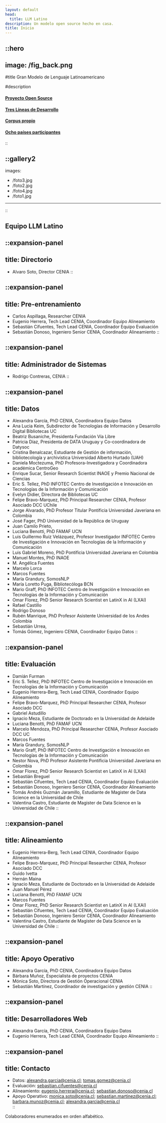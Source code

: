 ```yaml
---
layout: default
head:
  title: LLM Latino
description: Un modelo open source hecho en casa.
title: Inicio
---
```


::hero
---
image: /fig_back.png
---
#title
Gran Modelo de Lenguaje Latinoamericano

#description
 #### [Proyecto Open Source](2.nosotros.md)
 #### [Tres Líneas de Desarrollo](5.howto.md#lineas)
 #### [Corpus propio](4.corpus.md)
 #### [Ocho países participantes](3.collabs.md)
::

::gallery2
---
images:
  - /foto3.jpg
  - /foto2.jpg
  - /foto4.jpg
  - /foto1.jpg
---
::

## Equipo LLM Latino

::expansion-panel
---
title: Directorio
---
  - Alvaro Soto, Director CENIA
::

::expansion-panel
---
title: Pre-entrenamiento
---
  - Carlos Aspillaga, Researcher CENIA
  - Eugenio Herrera, Tech Lead CENIA, Coordinador Equipo Alineamiento
  - Sebastián Cifuentes, Tech Lead CENIA, Coordinador Equipo Evaluación
  - Sebastián Donoso, Ingeniero Senior CENIA, Coordinador Alineamiento
::

::expansion-panel
---
title: Administrador de Sistemas
---
  - Rodrigo Contreras, CENIA
::

::expansion-panel
---
title: Datos
---
  - Alexandra García, PhD CENIA, Coordinadora Equipo Datos
  - Ana Lucia Keim, Subdirector de Tecnologías de Información y Desarrollo Digital Bibliotecas UC
  - Beatriz Busaniche, Presidenta Fundación Vía Libre
  - Patricia Díaz, Presidenta de DATA Uruguay y Co-coordinadora de Datysoc
  - Cristina Benalcazar, Estudiante de Gestión de información, bibliotecología y archivística Universidad Alberto Hurtado (UAH) 
  - Daniela Moctezuma, PhD Profesora-Investigadora y Coordinadora académica CentroGeo
  - Enrique Sucar, Senior Research Scientist INAOE y Premio Nacional de Ciencias
  - Eric S. Tellez, PhD INFOTEC Centro de Investigación e Innovación en Tecnologías de la Información y Comunicación
  - Evelyn Didier, Directora de Bibliotecas UC
  - Felipe Bravo-Marquez, PhD Principal Researcher CENIA, Profesor Asociado DCC UChile
  - Jorge Alvarado, PhD Profesor Titular Pontificia Universidad Javeriana en Colombia
  - José Fager, PhD Universidad de la República de Uruguay
  - Juan Camilo Prieto, 
  - Luciana Benotti, PhD FAMAF UCN
  - Luis Guillermo Ruiz Velázquez, Profesor Investigador INFOTEC Centro de Investigación e Innovación en Tecnologías de la Información y Comunicación
  - Luis Gabriel Moreno, PhD Pontificia Universidad Javeriana en Colombia
  - Manuel Montes, PhD INAOE
  - M. Angélica Fuentes
  - Marcelo Lorca 
  - Marcos Fuentes
  - María Grandury, SomosNLP
  - María Loretto Puga, Bibliotecóloga BCN
  - Mario Graff, PhD INFOTEC Centro de Investigación e Innovación en Tecnologías de la Información y Comunicación
  - Omar Florez, PhD Senior Research Scientist en LatinX in AI (LXAI)
  - Rafael Castillo 
  - Rodrigo Donoso
  - Rubén Manrique, PhD Profesor Asistente Universidad de los Andes Colombia
  - Sebastián Urrea, 
  - Tomás Gómez, Ingeniero CENIA, Coordinador Equipo Datos
::

::expansion-panel
---
title: Evaluación
---
  - Damián Furman
  - Eric S. Tellez, PhD INFOTEC Centro de Investigación e Innovación en Tecnologías de la Información y Comunicación
  - Eugenio Herrera-Berg, Tech Lead CENIA, Coordinador Equipo Alineamiento
  - Felipe Bravo-Marquez, PhD Principal Researcher CENIA, Profesor Asociado DCC
  - Gabriel Astudillo
  - Ignacio Meza, Estudiante de Doctorado en la Universidad de Adelaide
  - Luciana Benotti, PhD FAMAF UCN
  - Marcelo Mendoza, PhD Principal Researcher CENIA, Profesor Asociado DCC UC
  - Marcos Fuentes
  - María Grandury, SomosNLP
  - Mario Graff, PhD INFOTEC Centro de Investigación e Innovación en Tecnologías de la Información y Comunicación
  - Nestor Nova, PhD Profesor Asistente Pontificia Universidad Javeriana en Colombia
  - Omar Florez, PhD Senior Research Scientist en LatinX in AI (LXAI)
  - Sebastián Breguel
  - Sebastián Cifuentes, Tech Lead CENIA, Coordinador Equipo Evaluación
  - Sebastián Donoso, Ingeniero Senior CENIA, Coordinador Alineamiento
  - Tomás Andrés Guzmán Jaramillo, Estudiante de Magister de Data Science en la Universidad de Chile
  - Valentina Castro, Estudiante de Magister de Data Science en la Universidad de Chile
::

::expansion-panel
---
title: Alineamiento
---
  - Eugenio Herrera-Berg, Tech Lead CENIA, Coordinador Equipo Alineamiento
  - Felipe Bravo-Marquez, PhD Principal Researcher CENIA, Profesor Asociado DCC
  - Guido Ivetta
  - Hernán Maina
  - Ignacio Meza, Estudiante de Doctorado en la Universidad de Adelaide
  - Juan Manuel Pérez
  - Luciana Benotti, PhD FAMAF UCN
  - Marcos Fuentes
  - Omar Florez, PhD Senior Research Scientist en LatinX in AI (LXAI)
  - Sebastián Cifuentes, Tech Lead CENIA, Coordinador Equipo Evaluación
  - Sebastián Donoso, Ingeniero Senior CENIA, Coordinador Alineamiento
  - Valentina Castro, Estudiante de Magister de Data Science en la Universidad de Chile
::

::expansion-panel
---
title: Apoyo Operativo
---
  - Alexandra García, PhD CENIA, Coordinadora Equipo Datos
  - Bárbara Muñoz, Especialista de proyectos CENIA
  - Mónica Soto, Directora de Gestión Operacional CENIA
  - Sebastián Martínez, Coordinador de investigación y gestión CENIA
::

::expansion-panel
---
title: Desarrolladores Web
---
  - Alexandra García, PhD CENIA, Coordinadora Equipo Datos
  - Eugenio Herrera, Tech Lead CENIA, Coordinador Equipo Alineamiento
::

::expansion-panel
---
title: Contacto
---
  - Datos: alexandra.garcia@cenia.cl; tomas.gomez@cenia.cl 
  - Evaluación: sebastian.cifuentes@cenia.cl 
  - Alineamiento: eugenio.herrera@cenia.cl; sebastian.donoso@cenia.cl 
  - Apoyo Operativo: monica.soto@cenia.cl; sebastian.martinez@cenia.cl; barbara.munoz@cenia.cl; alexandra.garcia@cenia.cl     
::


Colaboradores enumerados en orden alfabético.

